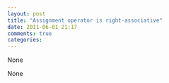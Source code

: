 ```yaml
---
layout: post
title: "Assignment operator is right-associative"
date: 2011-06-01 21:17
comments: true
categories: 
---
```


None


None


